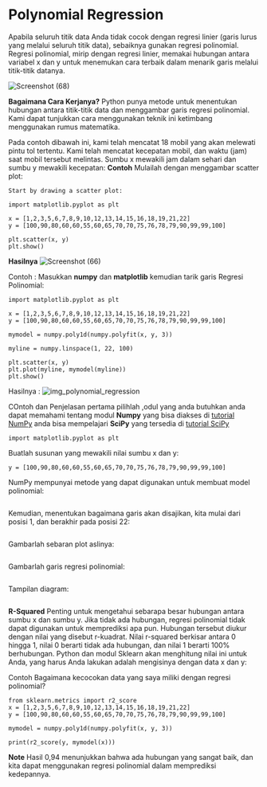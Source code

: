 # Polynomial Regression
Apabila seluruh titik data Anda tidak cocok dengan regresi linier (garis lurus yang melalui seluruh titik data), sebaiknya gunakan regresi polinomial. Regresi polinomial, mirip dengan regresi linier, memakai hubungan antara variabel x dan y untuk menemukan cara terbaik dalam menarik garis melalui titik-titik datanya. 

![Screenshot (68)](https://github.com/gitfah/docs-python/assets/119867794/a3f22e10-8580-43d2-9552-0ca79125e72e)

**Bagaimana Cara Kerjanya?**
Python punya metode untuk menentukan hubungan antara titik-titik data dan menggambar garis regresi polinomial. Kami dapat tunjukkan cara menggunakan teknik ini ketimbang menggunakan rumus matematika.

Pada contoh dibawah ini, kami telah mencatat 18 mobil yang akan melewati pintu tol tertentu.
Kami telah mencatat kecepatan mobil, dan waktu (jam) saat mobil tersebut melintas.
Sumbu x mewakili jam dalam sehari dan sumbu y mewakili kecepatan:
**Contoh** 
Mulailah dengan menggambar scatter plot: 
```Example
Start by drawing a scatter plot:

import matplotlib.pyplot as plt 

x = [1,2,3,5,6,7,8,9,10,12,13,14,15,16,18,19,21,22]
y = [100,90,80,60,60,55,60,65,70,70,75,76,78,79,90,99,99,100]

plt.scatter(x, y)
plt.show()
```

**Hasilnya**
![Screenshot (66)](https://github.com/gitfah/docs-python/assets/119867794/4adad90b-3286-4744-ad4d-962a9444551c) 

Contoh :
Masukkan **numpy** dan **matplotlib** kemudian tarik garis Regresi Polinomial:
```import numpy
import matplotlib.pyplot as plt

x = [1,2,3,5,6,7,8,9,10,12,13,14,15,16,18,19,21,22]
y = [100,90,80,60,60,55,60,65,70,70,75,76,78,79,90,99,99,100]

mymodel = numpy.poly1d(numpy.polyfit(x, y, 3))

myline = numpy.linspace(1, 22, 100)

plt.scatter(x, y)
plt.plot(myline, mymodel(myline))
plt.show()
```

Hasilnya :
![img_polynomial_regression](https://github.com/gitfah/docs-python/assets/119867794/07009204-8250-4001-b6f7-76e3817430ed)

COntoh dan Penjelasan
pertama pilihlah ,odul yang anda butuhkan
anda dapat memahami tentang modul **Numpy** yang bisa diakses di [tutorial NumPy](https://www.w3schools.com/python/numpy/default.asp)
anda bisa mempelajari **SciPy** yang tersedia di [tutorial SciPy](https://www.w3schools.com/python/scipy_intro.asp)

```import numpy
import matplotlib.pyplot as plt
```
Buatlah susunan yang mewakili nilai sumbu x dan y:
```x = [1,2,3,5,6,7,8,9,10,12,13,14,15,16,18,19,21,22]
y = [100,90,80,60,60,55,60,65,70,70,75,76,78,79,90,99,99,100]
```

NumPy mempunyai metode yang dapat digunakan untuk membuat model polinomial:
```mymodel = numpy.poly1d(numpy.polyfit(x, y, 3))

```

Kemudian, menentukan bagaimana garis akan disajikan, kita mulai dari posisi 1, dan berakhir pada posisi 22:
``` myline = numpy.linspace(1, 22, 100)

```

Gambarlah  sebaran plot  aslinya:
``` plt.scatter(x, y)

```

 Gambarlah garis regresi polinomial:
``` plt.plot(myline, mymodel(myline))

```

Tampilan diagram:
``` plt.show()

```

**R-Squared**
Penting untuk mengetahui sebarapa besar hubungan antara sumbu x dan sumbu y. Jika tidak ada hubungan, regresi polinomial tidak dapat digunakan untuk memprediksi apa pun.
Hubungan tersebut diukur dengan nilai yang disebut r-kuadrat.
Nilai r-squared berkisar antara 0 hingga 1, nilai 0 berarti tidak ada hubungan, dan nilai 1 berarti 100% berhubungan.
Python dan modul Sklearn akan menghitung nilai ini untuk Anda, yang harus Anda lakukan adalah mengisinya dengan data x dan y:

Contoh
Bagaimana kecocokan data yang saya miliki dengan regresi polinomial?
```import numpy
from sklearn.metrics import r2_score
x = [1,2,3,5,6,7,8,9,10,12,13,14,15,16,18,19,21,22]
y = [100,90,80,60,60,55,60,65,70,70,75,76,78,79,90,99,99,100]

mymodel = numpy.poly1d(numpy.polyfit(x, y, 3))

print(r2_score(y, mymodel(x)))
```
**Note** Hasil 0,94 menunjukkan bahwa ada hubungan yang sangat baik, dan kita dapat menggunakan regresi polinomial dalam memprediksi kedepannya.
